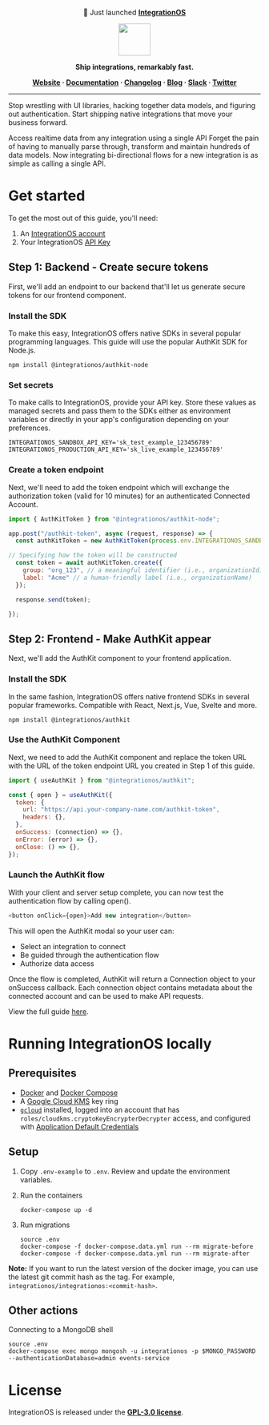 <p align="center">
📖 Just launched <b><a href="https://www.integrationos.com/">IntegrationOS</a></b>
  <br/>
 </p>

<p align="center">
  <a href="https://integrationos.com">
    <img src="https://assets-global.website-files.com/5f6b97302bb70b93e591d51f/657a3a1aec47c8ec20b396fe_IntegrationOS%20main%20logo-p-500.png" height="64px">
  </a>
</p>

<p align="center"><b>Ship integrations, remarkably fast.</b></p>

<p align="center">
  <b>
    <a href="https://www.integrationos.com/">Website</a>
    ·
    <a href="https://docs.integrationos.com/docs/quickstart">Documentation</a>
    ·
    <a href="https://www.integrationos.com/changelog">Changelog</a>
    ·
    <a href="https://www.integrationos.com/blog">Blog</a>
    ·
    <a href="https://join.slack.com/t/integrationos-hq/shared_invite/zt-2dm9254tc-Eza~78acJllbP7ZFKuVYjw">Slack</a>
    ·
    <a href="https://twitter.com/integrationos">Twitter</a>
  </b>
</p>

---

Stop wrestling with UI libraries, hacking together data models, and figuring out authentication. Start shipping native integrations that move your business forward.

Access realtime data from any integration using a single API
Forget the pain of having to manually parse through, transform and maintain hundreds of data models. Now integrating bi-directional flows for a new integration is as simple as calling a single API.

# Get started

To get the most out of this guide, you'll need:

1. An [IntegrationOS account](https://app.integrationos.com)
2. Your  IntegrationOS [API Key](https://docs.integrationos.com/docs/glossary#api-key)

## Step 1: Backend - Create secure tokens

First, we'll add an endpoint to our backend that'll let us generate secure tokens for our frontend component.

### Install the SDK

To make this easy, IntegrationOS offers native SDKs in several popular programming languages. This guide will use the popular AuthKit SDK for Node.js.

```shell npm
npm install @integrationos/authkit-node
```

### Set secrets

To make calls to IntegrationOS, provide your API key. Store these values as managed secrets and pass them to the SDKs either as environment variables or directly in your app's configuration depending on your preferences.

```shell
INTEGRATIONOS_SANDBOX_API_KEY='sk_test_example_123456789'
INTEGRATIONOS_PRODUCTION_API_KEY='sk_live_example_123456789'
```

### Create a token endpoint

Next, we'll need to add the token endpoint which will exchange the authorization token (valid for 10 minutes) for an authenticated Connected Account.

```javascript
import { AuthKitToken } from "@integrationos/authkit-node";

app.post("/authkit-token", async (request, response) => {
  const authKitToken = new AuthKitToken(process.env.INTEGRATIONOS_SANDBOX_API_KEY);

// Specifying how the token will be constructed
  const token = await authKitToken.create({
    group: "org_123", // a meaningful identifier (i.e., organizationId)
    label: "Acme" // a human-friendly label (i.e., organizationName)
  });

  response.send(token);

});
```

## Step 2: Frontend - Make AuthKit appear

Next, we'll add the AuthKit component to your frontend application.

### Install the SDK

In the same fashion, IntegrationOS offers native frontend SDKs in several popular frameworks. Compatible with React, Next.js, Vue, Svelte and more.

```shell npm
npm install @integrationos/authkit
```

### Use the AuthKit Component

Next, we need to add the AuthKit component and replace the token URL with the URL of the token endpoint URL you created in Step 1 of this guide.

```javascript
import { useAuthKit } from "@integrationos/authkit";

const { open } = useAuthKit({
  token: {
    url: "https://api.your-company-name.com/authkit-token",
    headers: {},
  },
  onSuccess: (connection) => {},
  onError: (error) => {},
  onClose: () => {},
});
```

### Launch the AuthKit flow

With your client and server setup complete, you can now test the authentication flow by calling open().

```javascript
<button onClick={open}>Add new integration</button>
```

This will open the AuthKit modal so your user can:

- Select an integration to connect
- Be guided through the authentication flow
- Authorize data access

Once the flow is completed, AuthKit will return a Connection object to your onSuccess callback. Each connection object contains metadata about the connected account and can be used to make API requests.

View the full guide [here](https://docs.integrationos.com/docs/quickstart).

# Running IntegrationOS locally

## Prerequisites

* [Docker](https://docs.docker.com/engine/) and [Docker Compose](https://docs.docker.com/compose/)
* A [Google Cloud KMS](https://cloud.google.com/kms/docs) key ring
* [`gcloud`](https://cloud.google.com/sdk/gcloud) installed, logged into an account that has `roles/cloudkms.cryptoKeyEncrypterDecrypter` access, and configured with [Application Default Credentials](https://cloud.google.com/docs/authentication/provide-credentials-adc)

## Setup

1. Copy `.env-example` to `.env`. Review and update the environment variables.

2. Run the containers

    ```shell
    docker-compose up -d
    ```
3. Run migrations

    ```shell
    source .env
    docker-compose -f docker-compose.data.yml run --rm migrate-before
    docker-compose -f docker-compose.data.yml run --rm migrate-after
    ```

**Note:** If you want to run the latest version of the docker image, you can use the latest git commit hash as the tag. For example, `integrationos/integrationos:<commit-hash>`.

## Other actions

Connecting to a MongoDB shell

```shell
source .env
docker-compose exec mongo mongosh -u integrationos -p $MONGO_PASSWORD --authenticationDatabase=admin events-service
```


# License

IntegrationOS is released under the [**GPL-3.0 license**](LICENSE).
